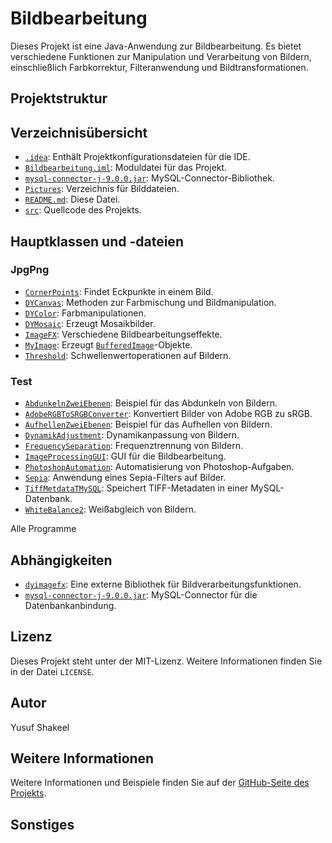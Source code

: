 # Bildbearbeitung

Dieses Projekt ist eine Java-Anwendung zur Bildbearbeitung. Es bietet verschiedene Funktionen zur Manipulation und Verarbeitung von Bildern, einschließlich Farbkorrektur, Filteranwendung und Bildtransformationen.

## Projektstruktur

## Verzeichnisübersicht

- [`.idea`](.idea ): Enthält Projektkonfigurationsdateien für die IDE.
- [`Bildbearbeitung.iml`](Bildbearbeitung.iml ): Moduldatei für das Projekt.
- [`mysql-connector-j-9.0.0.jar`](mysql-connector-j-9.0.0.jar ): MySQL-Connector-Bibliothek.
- [`Pictures`](Pictures ): Verzeichnis für Bilddateien.
- [`README.md`](README.md ): Diese Datei.
- [`src`](src ): Quellcode des Projekts.

## Hauptklassen und -dateien

### JpgPng

- [`CornerPoints`](src/JpgPng/CornerPoints.java ): Findet Eckpunkte in einem Bild.
- [`DYCanvas`](src/JpgPng/DYCanvas.java ): Methoden zur Farbmischung und Bildmanipulation.
- [`DYColor`](src/JpgPng/DYColor.java ): Farbmanipulationen.
- [`DYMosaic`](src/JpgPng/DYMosaic.java ): Erzeugt Mosaikbilder.
- [`ImageFX`](src/JpgPng/ImageFX.java ): Verschiedene Bildbearbeitungseffekte.
- [`MyImage`](src/JpgPng/MyImage.java ): Erzeugt [`BufferedImage`](src/JpgPng/ImageFX.java )-Objekte.
- [`Threshold`](src/JpgPng/Threshold.java ): Schwellenwertoperationen auf Bildern.

### Test

- [`AbdunkelnZweiEbenen`](src/Test/AbdunkelnZweiEbenen.java ): Beispiel für das Abdunkeln von Bildern.
- [`AdobeRGBToSRGBConverter`](src/Test/AdobeRGBToSRGBConverter.java ): Konvertiert Bilder von Adobe RGB zu sRGB.
- [`AufhellenZweiEbenen`](src/Test/AufhellenZweiEbenen.java ): Beispiel für das Aufhellen von Bildern.
- [`DynamikAdjustment`](src/Test/DynamikAdjustment.java ): Dynamikanpassung von Bildern.
- [`FrequencySeparation`](src/Test/FrequencySeparation.java ): Frequenztrennung von Bildern.
- [`ImageProcessingGUI`](src/Test/ImageProcessingGUI.java ): GUI für die Bildbearbeitung.
- [`PhotoshopAutomation`](src/Test/PhotoshopAutomation.java ): Automatisierung von Photoshop-Aufgaben.
- [`Sepia`](src/Test/Sepia.java ): Anwendung eines Sepia-Filters auf Bilder.
- [`TiffMetdataTMySQL`](src/Test/TiffMetdataTMySQL.java ): Speichert TIFF-Metadaten in einer MySQL-Datenbank.
- [`WhiteBalance2`](src/Test/WhiteBalance2.java ): Weißabgleich von Bildern.

Alle Programme 



## Abhängigkeiten

- [`dyimagefx`](src/JpgPng/CornerPoints.java ): Eine externe Bibliothek für Bildverarbeitungsfunktionen.
- [`mysql-connector-j-9.0.0.jar`](mysql-connector-j-9.0.0.jar ): MySQL-Connector für die Datenbankanbindung.

## Lizenz

Dieses Projekt steht unter der MIT-Lizenz. Weitere Informationen finden Sie in der Datei `LICENSE`.

## Autor

Yusuf Shakeel

## Weitere Informationen

Weitere Informationen und Beispiele finden Sie auf der [GitHub-Seite des Projekts](https://www.github.com/yusufshakeel/Java-Image-Processing-Project).

## Sonstiges